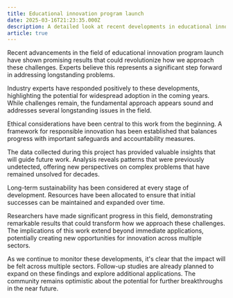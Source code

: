 ```yaml
---
title: Educational innovation program launch
date: 2025-03-16T21:23:35.000Z
description: A detailed look at recent developments in educational innovation program launch
article: true
---
```

Recent advancements in the field of educational innovation program launch have shown promising results that could revolutionize how we approach these challenges. Experts believe this represents a significant step forward in addressing longstanding problems.

<!-- more -->

Industry experts have responded positively to these developments, highlighting the potential for widespread adoption in the coming years. While challenges remain, the fundamental approach appears sound and addresses several longstanding issues in the field.

Ethical considerations have been central to this work from the beginning. A framework for responsible innovation has been established that balances progress with important safeguards and accountability measures.

The data collected during this project has provided valuable insights that will guide future work. Analysis reveals patterns that were previously undetected, offering new perspectives on complex problems that have remained unsolved for decades.

Long-term sustainability has been considered at every stage of development. Resources have been allocated to ensure that initial successes can be maintained and expanded over time.

Researchers have made significant progress in this field, demonstrating remarkable results that could transform how we approach these challenges. The implications of this work extend beyond immediate applications, potentially creating new opportunities for innovation across multiple sectors.

As we continue to monitor these developments, it's clear that the impact will be felt across multiple sectors. Follow-up studies are already planned to expand on these findings and explore additional applications. The community remains optimistic about the potential for further breakthroughs in the near future.
